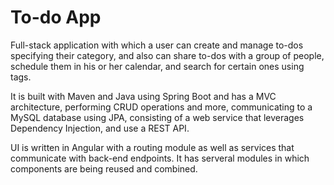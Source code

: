 # To-do App

Full-stack application with which a user can create and manage to-dos specifying their category, and also can share to-dos with a group of people, schedule them in his or her calendar, and search for certain ones using tags.

It is built with Maven and Java using Spring Boot and has a MVC architecture, performing CRUD operations and more, communicating to a MySQL database using JPA, consisting of a web service that leverages Dependency Injection, and use a REST API. 

UI is written in Angular with a routing module as well as services that communicate with back-end endpoints. It has serveral modules in which components are being reused and combined.
